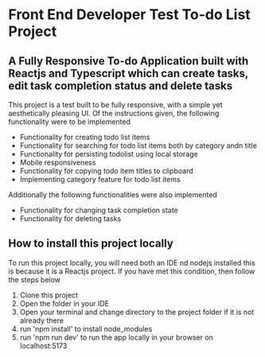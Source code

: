 # Front End Developer Test To-do List Project

## A Fully Responsive To-do Application built with Reactjs and Typescript which can create tasks, edit task completion status and delete tasks

This project is a test built to be fully responsive, with a simple yet aesthetically pleasing UI. Of the instructions given, the following functionality were to be implemented

* Functionality for creating todo list items
* Functionality for searching for todo list items both by category andn title
* Functionality for persisting todolist using local storage
* Mobile responsiveness
* Functionality for copying todo item titles to clipboard
* Implementing category feature for todo list items

Additionally the following functionalities were also implemented

* Functionality for changing task completion state
* Functionality for deleting tasks 

## How to install this project locally
To run this project locally, you will need both an IDE nd nodejs installed this is because it is a Reactjs project. If you have met this condition, then follow the steps below

1. Clone this project
2. Open the folder in your IDE
3. Open your terminal and change directory to the project folder if it is not already there
4. run 'npm install' to install node_modules
5. run 'npm run dev' to run the app locally in your browser on localhost:5173
